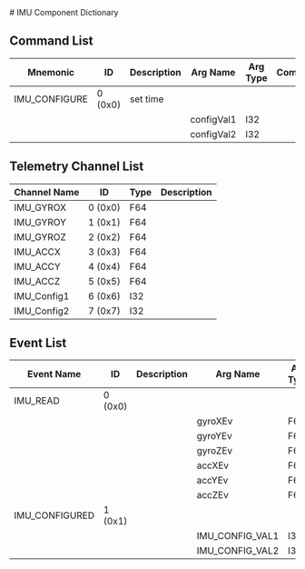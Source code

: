 <title>IMU Component Dictionary</title>
# IMU Component Dictionary


## Command List

|Mnemonic|ID|Description|Arg Name|Arg Type|Comment
|---|---|---|---|---|---|
|IMU_CONFIGURE|0 (0x0)|set time| | |
| | | |configVal1|I32||
| | | |configVal2|I32||

## Telemetry Channel List

|Channel Name|ID|Type|Description|
|---|---|---|---|
|IMU_GYROX|0 (0x0)|F64||
|IMU_GYROY|1 (0x1)|F64||
|IMU_GYROZ|2 (0x2)|F64||
|IMU_ACCX|3 (0x3)|F64||
|IMU_ACCY|4 (0x4)|F64||
|IMU_ACCZ|5 (0x5)|F64||
|IMU_Config1|6 (0x6)|I32||
|IMU_Config2|7 (0x7)|I32||

## Event List

|Event Name|ID|Description|Arg Name|Arg Type|Arg Size|Description
|---|---|---|---|---|---|---|
|IMU_READ|0 (0x0)|| | | | |
| | | |gyroXEv|F64|||
| | | |gyroYEv|F64|||
| | | |gyroZEv|F64|||
| | | |accXEv|F64|||
| | | |accYEv|F64|||
| | | |accZEv|F64|||
|IMU_CONFIGURED|1 (0x1)|| | | | |
| | | |IMU_CONFIG_VAL1|I32|||
| | | |IMU_CONFIG_VAL2|I32|||
